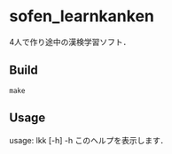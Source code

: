 # sofen_learnkanken
4人で作り途中の漢検学習ソフト．

## Build
```
make
```

## Usage
usage: lkk [-h]
-h このヘルプを表示します．
